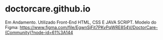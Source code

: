 # doctorcare.github.io
Em Andamento.
Utilizado Front-End HTML, CSS E JAVA SCRIPT.
Modelo do Figma: https://www.figma.com/file/EgwnSjFit7PKvPqWRE854V/DoctorCare-(Community)?node-id=61%3A144
